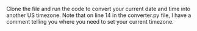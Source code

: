 Clone the file and run the code to convert your current date and time into another US timezone. Note that on line 14 in the converter.py file, I have a comment telling you where you need to set your current timezone.
